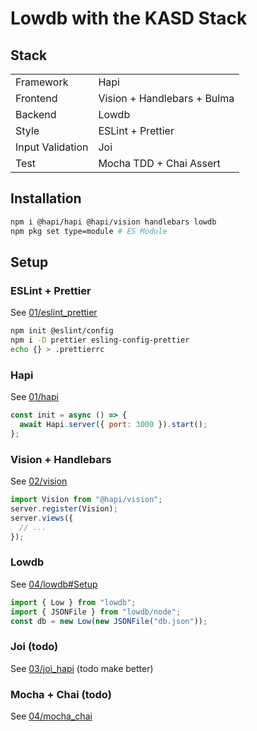 # Lowdb with the KASD Stack

## Stack

|                  |                             |
| ---------------- | --------------------------- |
| Framework        | Hapi                        |
| Frontend         | Vision + Handlebars + Bulma |
| Backend          | Lowdb                       |
| Style            | ESLint + Prettier           |
| Input Validation | Joi                         |
| Test             | Mocha TDD + Chai Assert     |

## Installation

```sh
npm i @hapi/hapi @hapi/vision handlebars lowdb
npm pkg set type=module # ES Module
```

## Setup

### ESLint + Prettier

See [01/eslint_prettier](../../01/eslint_prettier/README.md)

```sh
npm init @eslint/config
npm i -D prettier esling-config-prettier
echo {} > .prettierrc
```

### Hapi

See [01/hapi](../../01/hapi/README.md)

```js
const init = async () => {
  await Hapi.server({ port: 3000 }).start();
};
```

### Vision + Handlebars

See [02/vision](../../02/vision/README.md)

```js
import Vision from "@hapi/vision";
server.register(Vision);
server.views({
  // ...
});
```

### Lowdb

See [04/lowdb#Setup](../../04/lowdb/README.md#setup)

```js
import { Low } from "lowdb";
import { JSONFile } from "lowdb/node";
const db = new Low(new JSONFile("db.json"));
```

### Joi (todo)

See [03/joi_hapi](../../03/joi_hapi/README.md) (todo make better)

### Mocha + Chai (todo)

See [04/mocha_chai](../../04/mocha_chai/README.md)
